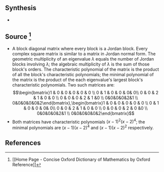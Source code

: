 ## Synthesis
- 
## Source [^1]
- A block diagonal matrix where every block is a Jordan block. Every complex square matrix is similar to a matrix in Jordan normal form. The geometric multiplicity of an eigenvalue $\lambda$ equals the number of Jordan blocks involving $\lambda$; the algebraic multiplicity of $\lambda$ is the sum of those block's orders. The characteristic polynomial of the matrix is the product of all the block's characteristic polynomials; the minimal polynomial of the matrix is the product of the each eigenvalue's largest block's characteristic polynomials. Two such matrices are: $$\begin{bmatrix}1 & 0 & 0 & 0 & 0 & 0 \\ 0 & 1 & 0 & 0 & 0& 0\\ 0 & 0 & 2 & 1 & 0 & 0 \\ 0 & 0 & 0 & 2 & 1 &0 \\ 0&0&0&0&2&1 \\ 0&0&0&0&0&2\end{bmatrix},\begin{bmatrix}1 & 0 & 0 & 0 & 0 & 0 \\ 0 & 1 & 0 & 0 & 0& 0\\ 0 & 0 & 2 & 1 & 0 & 0 \\ 0 & 0 & 0 & 2 & 0 &0 \\ 0&0&0&0&2&1 \\ 0&0&0&0&0&2\end{bmatrix}$$
- Both matrices have characteristic polynomials $(x-1)^2(x-2)^4$; the minimal polynomials are $(x-1)(x-2)^4$ and $(x-1)(x-2)^2$ respectively.
## References

[^1]: [[Home Page - Concise Oxford Dictionary of Mathematics by Oxford Reference]]